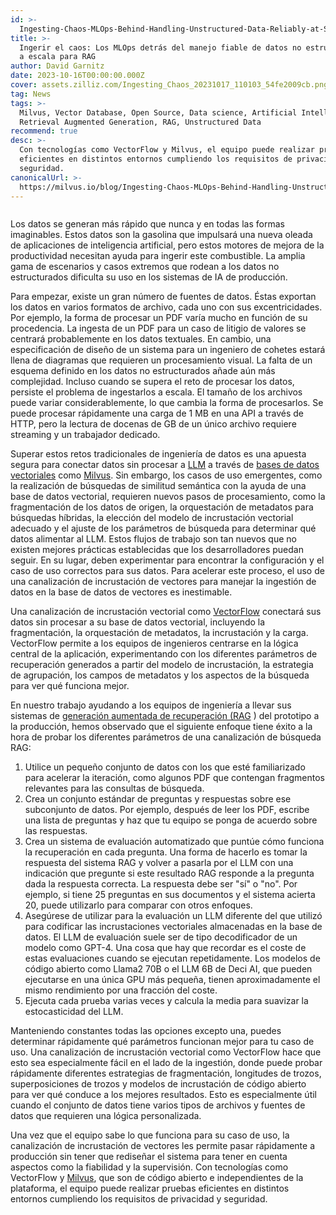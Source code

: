 ```yaml
---
id: >-
  Ingesting-Chaos-MLOps-Behind-Handling-Unstructured-Data-Reliably-at-Scale-for-RAG.md
title: >-
  Ingerir el caos: Los MLOps detrás del manejo fiable de datos no estructurados
  a escala para RAG
author: David Garnitz
date: 2023-10-16T00:00:00.000Z
cover: assets.zilliz.com/Ingesting_Chaos_20231017_110103_54fe2009cb.png
tag: News
tags: >-
  Milvus, Vector Database, Open Source, Data science, Artificial Intelligence,
  Retrieval Augmented Generation, RAG, Unstructured Data
recommend: true
desc: >-
  Con tecnologías como VectorFlow y Milvus, el equipo puede realizar pruebas
  eficientes en distintos entornos cumpliendo los requisitos de privacidad y
  seguridad.
canonicalUrl: >-
  https://milvus.io/blog/Ingesting-Chaos-MLOps-Behind-Handling-Unstructured-Data-Reliably-at-Scale-for-RAG.md
---
```

<p>
  <span class="img-wrapper">
    <img translate="no" src="https://assets.zilliz.com/Ingesting_Chaos_20231017_110103_54fe2009cb.png" alt="" class="doc-image" id="" />
    <span></span>
  </span>
</p>
<p>Los datos se generan más rápido que nunca y en todas las formas imaginables. Estos datos son la gasolina que impulsará una nueva oleada de aplicaciones de inteligencia artificial, pero estos motores de mejora de la productividad necesitan ayuda para ingerir este combustible. La amplia gama de escenarios y casos extremos que rodean a los datos no estructurados dificulta su uso en los sistemas de IA de producción.</p>
<p>Para empezar, existe un gran número de fuentes de datos. Éstas exportan los datos en varios formatos de archivo, cada uno con sus excentricidades. Por ejemplo, la forma de procesar un PDF varía mucho en función de su procedencia. La ingesta de un PDF para un caso de litigio de valores se centrará probablemente en los datos textuales. En cambio, una especificación de diseño de un sistema para un ingeniero de cohetes estará llena de diagramas que requieren un procesamiento visual. La falta de un esquema definido en los datos no estructurados añade aún más complejidad. Incluso cuando se supera el reto de procesar los datos, persiste el problema de ingestarlos a escala. El tamaño de los archivos puede variar considerablemente, lo que cambia la forma de procesarlos. Se puede procesar rápidamente una carga de 1 MB en una API a través de HTTP, pero la lectura de docenas de GB de un único archivo requiere streaming y un trabajador dedicado.</p>
<p>Superar estos retos tradicionales de ingeniería de datos es una apuesta segura para conectar datos sin procesar a <a href="https://zilliz.com/glossary/large-language-models-(llms)">LLM</a> a través de <a href="https://zilliz.com/learn/what-is-vector-database">bases de datos vectoriales</a> como <a href="https://github.com/milvus-io/milvus">Milvus</a>. Sin embargo, los casos de uso emergentes, como la realización de búsquedas de similitud semántica con la ayuda de una base de datos vectorial, requieren nuevos pasos de procesamiento, como la fragmentación de los datos de origen, la orquestación de metadatos para búsquedas híbridas, la elección del modelo de incrustación vectorial adecuado y el ajuste de los parámetros de búsqueda para determinar qué datos alimentar al LLM. Estos flujos de trabajo son tan nuevos que no existen mejores prácticas establecidas que los desarrolladores puedan seguir. En su lugar, deben experimentar para encontrar la configuración y el caso de uso correctos para sus datos. Para acelerar este proceso, el uso de una canalización de incrustación de vectores para manejar la ingestión de datos en la base de datos de vectores es inestimable.</p>
<p>Una canalización de incrustación vectorial como <a href="https://github.com/dgarnitz/vectorflow">VectorFlow</a> conectará sus datos sin procesar a su base de datos vectorial, incluyendo la fragmentación, la orquestación de metadatos, la incrustación y la carga. VectorFlow permite a los equipos de ingenieros centrarse en la lógica central de la aplicación, experimentando con los diferentes parámetros de recuperación generados a partir del modelo de incrustación, la estrategia de agrupación, los campos de metadatos y los aspectos de la búsqueda para ver qué funciona mejor.</p>
<p>En nuestro trabajo ayudando a los equipos de ingeniería a llevar sus sistemas de <a href="https://zilliz.com/use-cases/llm-retrieval-augmented-generation">generación aumentada de recuperación (RAG</a> ) del prototipo a la producción, hemos observado que el siguiente enfoque tiene éxito a la hora de probar los diferentes parámetros de una canalización de búsqueda RAG:</p>
<ol>
<li>Utilice un pequeño conjunto de datos con los que esté familiarizado para acelerar la iteración, como algunos PDF que contengan fragmentos relevantes para las consultas de búsqueda.</li>
<li>Crea un conjunto estándar de preguntas y respuestas sobre ese subconjunto de datos. Por ejemplo, después de leer los PDF, escribe una lista de preguntas y haz que tu equipo se ponga de acuerdo sobre las respuestas.</li>
<li>Crea un sistema de evaluación automatizado que puntúe cómo funciona la recuperación en cada pregunta. Una forma de hacerlo es tomar la respuesta del sistema RAG y volver a pasarla por el LLM con una indicación que pregunte si este resultado RAG responde a la pregunta dada la respuesta correcta. La respuesta debe ser "sí" o "no". Por ejemplo, si tiene 25 preguntas en sus documentos y el sistema acierta 20, puede utilizarlo para comparar con otros enfoques.</li>
<li>Asegúrese de utilizar para la evaluación un LLM diferente del que utilizó para codificar las incrustaciones vectoriales almacenadas en la base de datos. El LLM de evaluación suele ser de tipo decodificador de un modelo como GPT-4. Una cosa que hay que recordar es el coste de estas evaluaciones cuando se ejecutan repetidamente. Los modelos de código abierto como Llama2 70B o el LLM 6B de Deci AI, que pueden ejecutarse en una única GPU más pequeña, tienen aproximadamente el mismo rendimiento por una fracción del coste.</li>
<li>Ejecuta cada prueba varias veces y calcula la media para suavizar la estocasticidad del LLM.</li>
</ol>
<p>Manteniendo constantes todas las opciones excepto una, puedes determinar rápidamente qué parámetros funcionan mejor para tu caso de uso. Una canalización de incrustación vectorial como VectorFlow hace que esto sea especialmente fácil en el lado de la ingestión, donde puede probar rápidamente diferentes estrategias de fragmentación, longitudes de trozos, superposiciones de trozos y modelos de incrustación de código abierto para ver qué conduce a los mejores resultados. Esto es especialmente útil cuando el conjunto de datos tiene varios tipos de archivos y fuentes de datos que requieren una lógica personalizada.</p>
<p>Una vez que el equipo sabe lo que funciona para su caso de uso, la canalización de incrustación de vectores les permite pasar rápidamente a producción sin tener que rediseñar el sistema para tener en cuenta aspectos como la fiabilidad y la supervisión. Con tecnologías como VectorFlow y <a href="https://zilliz.com/what-is-milvus">Milvus</a>, que son de código abierto e independientes de la plataforma, el equipo puede realizar pruebas eficientes en distintos entornos cumpliendo los requisitos de privacidad y seguridad.</p>
